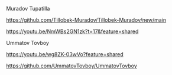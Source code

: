 Muradov Tupatilla

https://github.com/Tillobek-Muradov/Tillobek-Muradov/new/main

https://youtu.be/NmWBs2GN1zk?t=17&feature=shared

Ummatov Tovboy

https://youtu.be/wg8ZK-03wVo?feature=shared

https://github.com/UmmatovTovboy/UmmatovTovboy
